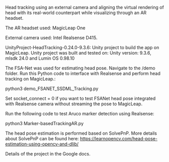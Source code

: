 
Head tracking using an external camera and aligning the virtual rendering of head with its real-world counterpart while visualizing through an AR headset.

The AR headset used: MagicLeap One 

External camera used: Intel Realsense D415.

UnityProject-HeadTracking-0.24.0-9.3.6: Unity project to build the app on MagicLeap. Unity project was built and tested on: Unity version: 9.3.6, mlsdk 24.0 and Lumin OS 0.98.10

The FSA-Net was used for estimating head pose. Navigate to the /demo folder. Run this Python code to interface with Realsense and perform head tracking on MagicLeap.:

python3 demo_FSANET_SSDML_Tracking.py

Set socket_connect = 0 if you want to test FSANet head pose integrated with Realsense camera without streaming the pose to MagicLeap.

Run the following code to test Aruco marker detection using Realsense:

python3 Marker-basedTrackingAR.py 

The head pose estimation is performed based on SolvePnP. More details about SolvePnP can be found here: https://learnopencv.com/head-pose-estimation-using-opencv-and-dlib/

Details of the project in the Google docs.

